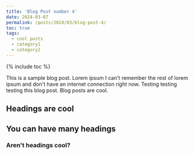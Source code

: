 ```yaml
---
title: 'Blog Post number 4'
date: 2024-03-07
permalink: /posts/2024/03/blog-post-4/
toc: true
tags:
  - cool posts
  - category1
  - category2
---
```


{% include toc %}

This is a sample blog post. Lorem ipsum I can't remember the rest of lorem ipsum and don't have an internet connection right now. Testing testing testing this blog post. Blog posts are cool.

## Headings are cool


## You can have many headings


### Aren't headings cool?
